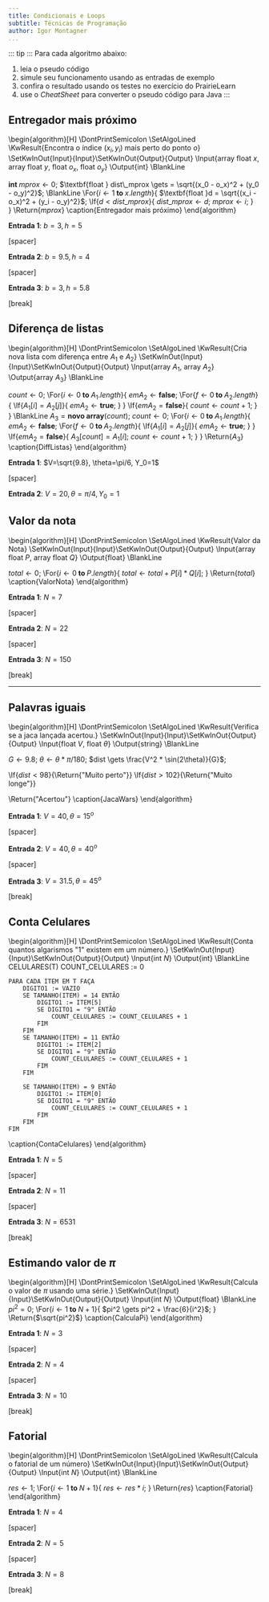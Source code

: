 ```yaml
---
title: Condicionais e Loops
subtitle: Técnicas de Programação
author: Igor Montagner
...
```


::: tip :::
Para cada algoritmo abaixo:

1. leia o pseudo código
2. simule seu funcionamento usando as entradas de exemplo
3. confira o resultado usando os testes no exercício do PrairieLearn
4. use o *CheatSheet* para converter o pseudo código para Java
:::

## Entregador mais próximo

\begin{algorithm}[H]
\DontPrintSemicolon
\SetAlgoLined
\KwResult{Encontra o índice $(x_i, y_i)$ mais perto do ponto $o$}
\SetKwInOut{Input}{Input}\SetKwInOut{Output}{Output}
\Input{array float $x$, array float $y$, float $o_x$, float $o_y$}
\Output{int}
\BlankLine

$\textbf{int } mprox \gets 0$\;
$\textbf{float } dist\_mprox \gets = \sqrt{(x_0 - o_x)^2 + (y_0 - o_y)^2}$\;
\BlankLine
\For{$i \gets 1 \textbf{ to } x.length$}{
    $\textbf{float }d = \sqrt{(x_i - o_x)^2 + (y_i - o_y)^2}$\;
    \If{$d < dist\_mprox$}{
        $dist\_mprox \gets d$\;
        $mprox \gets i$\;
    }        
}
\Return{$mprox$}
\caption{Entregador mais próximo}
\end{algorithm} 

**Entrada 1**: $b=3, h=5$

[spacer]

**Entrada 2**: $b=9.5, h=4$

[spacer]

**Entrada 3**: $b=3, h=5.8$


[break]

## Diferença de listas

\begin{algorithm}[H]
\DontPrintSemicolon
\SetAlgoLined
\KwResult{Cria nova lista com diferença entre $A_1$ e $A_2$}
\SetKwInOut{Input}{Input}\SetKwInOut{Output}{Output}
\Input{array $A_1$, array $A_2$}
\Output{array $A_3$}
\BlankLine

$count \gets 0$\;
\For{$i \gets 0 \textbf{ to } A_1.length$}{
    $emA_2 \gets \textbf{false}$\;
    \For{$f \gets 0 \textbf{ to } A_2.length$}{
        \If{$A_1[i] = A_2[j]$}{
            $emA_2 \gets \textbf{true}$\;
        }
    }
    \If{$emA_2 = \textbf{false}$}{
        $count \gets count + 1$\;
    }
}
\BlankLine
$A_3 = \textbf{novo array}(count)$\;
$count \gets 0$\;
\For{$i \gets 0 \textbf{ to } A_1.length$}{
    $emA_2 \gets \textbf{false}$\;
    \For{$f \gets 0 \textbf{ to } A_2.length$}{
        \If{$A_1[i] = A_2[j]$}{
            $emA_2 \gets \textbf{true}$\;
        }
    }
    \If{$emA_2 = \textbf{false}$}{
        $A_3[count] = A_1[i]$\;
        $count \gets count + 1$\;
    }
}
\Return{$A_3$}
\caption{DiffListas}
\end{algorithm} 

**Entrada 1**: $V=\sqrt{9.8}, \theta=\pi/6, Y_0=1$

[spacer]

**Entrada 2**: $V=20, \theta=\pi/4, Y_0=1$


## Valor da nota

\begin{algorithm}[H]
\DontPrintSemicolon
\SetAlgoLined
\KwResult{Valor da Nota}
\SetKwInOut{Input}{Input}\SetKwInOut{Output}{Output}
\Input{array float $P$, array float $Q$}
\Output{float}
\BlankLine

$total \gets 0$\;
\For{$i \gets 0 \textbf{ to } P.length$}{
    $total \gets total + P[i] * Q[i]$\;
}
\Return{$total$}
\caption{ValorNota}
\end{algorithm} 

**Entrada 1**: $N=7$

[spacer]

**Entrada 2**: $N=22$

[spacer]

**Entrada 3**: $N=150$

[break]

-------------------------------

## Palavras iguais

\begin{algorithm}[H]
\DontPrintSemicolon
\SetAlgoLined
\KwResult{Verifica se a jaca lançada acertou.}
\SetKwInOut{Input}{Input}\SetKwInOut{Output}{Output}
\Input{float $V$, float $\theta$}
\Output{string}
\BlankLine

$G \gets 9.8$\;
$\theta \gets \theta * \pi / 180$\;
$dist \gets \frac{V^2 * \sin(2\theta)}{G}$\;

\If{$dist < 98$}{\Return{"Muito perto"}}
\If{$dist > 102$}{\Return{"Muito longe"}}

\Return{"Acertou"}
\caption{JacaWars}
\end{algorithm} 

**Entrada 1**: $V=40, \theta=15^o$

[spacer]

**Entrada 2**: $V=40, \theta=40^o$

[spacer]

**Entrada 3**: $V=31.5, \theta=45^o$

[break]


## Conta Celulares

\begin{algorithm}[H]
\DontPrintSemicolon
\SetAlgoLined
\KwResult{Conta quantos algarismos "1" existem em um número.}
\SetKwInOut{Input}{Input}\SetKwInOut{Output}{Output}
\Input{int $N$}
\Output{int}
\BlankLine
CELULARES(T)
    COUNT_CELULARES := 0

    PARA CADA ITEM EM T FAÇA
        DIGITO1 := VAZIO
        SE TAMANHO(ITEM) = 14 ENTÃO
            DIGITO1 := ITEM[5]
            SE DIGITO1 = "9" ENTÃO
                COUNT_CELULARES := COUNT_CELULARES + 1
            FIM
        FIM
        SE TAMANHO(ITEM) = 11 ENTÃO
            DIGITO1 := ITEM[2]
            SE DIGITO1 = "9" ENTÃO
                COUNT_CELULARES := COUNT_CELULARES + 1
            FIM
        FIM

        SE TAMANHO(ITEM) = 9 ENTÃO
            DIGITO1 := ITEM[0]
            SE DIGITO1 = "9" ENTÃO
                COUNT_CELULARES := COUNT_CELULARES + 1
            FIM
        FIM
    FIM
\caption{ContaCelulares}
\end{algorithm} 

**Entrada 1**: $N=5$

[spacer]

**Entrada 2**: $N=11$

[spacer]

**Entrada 3**: $N=6531$

[break]

## Estimando valor de $\pi$

\begin{algorithm}[H]
\DontPrintSemicolon
\SetAlgoLined
\KwResult{Calcula o valor de $\pi$ usando uma série.}
\SetKwInOut{Input}{Input}\SetKwInOut{Output}{Output}
\Input{int $N$}
\Output{float}
\BlankLine
$pi^2 = 0$\;
\For{$i \gets 1 \textbf{ to } N+1$}{
	$pi^2 \gets pi^2 + \frac{6}{i^2}$\;
}
\Return{$\sqrt{pi^2}$}
\caption{CalculaPi}
\end{algorithm} 

**Entrada 1**: $N=3$

[spacer]

**Entrada 2**: $N=4$

[spacer]

**Entrada 3**: $N=10$

[break]


## Fatorial

\begin{algorithm}[H]
\DontPrintSemicolon
\SetAlgoLined
\KwResult{Calcula o fatorial de um número}
\SetKwInOut{Input}{Input}\SetKwInOut{Output}{Output}
\Input{int $N$}
\Output{int}
\BlankLine

$res \gets 1$\;
\For{$i \gets 1 \textbf{ to } N+1$}{
	$res \gets res * i$\;
}
\Return{$res$}
\caption{Fatorial}
\end{algorithm} 

**Entrada 1**: $N=4$

[spacer]

**Entrada 2**: $N=5$

[spacer]

**Entrada 3**: $N=8$

[break]





